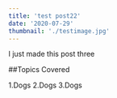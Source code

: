 ```yaml
---
title: 'test post22'
date: '2020-07-29'
thumbnail: './testimage.jpg'
---
```


I just made this post three

##Topics Covered

1.Dogs
2.Dogs
3.Dogs

